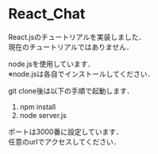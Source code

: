 # React_Chat
React.jsのチュートリアルを実装しました．  
現在のチュートリアルではありません．

node.jsを使用しています．  
※node.jsは各自でインストールしてください．

git clone後は以下の手順で起動します．
1. npm install
2. node server.js

ポートは3000番に設定しています．  
任意のurlでアクセスしてください．
